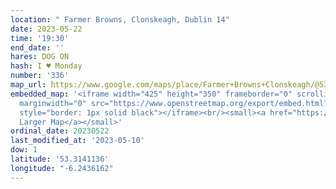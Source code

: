 ```yaml
---
location: " Farmer Browns, Clonskeagh, Dublin 14"
date: 2023-05-22
time: '19:30'
end_date: ''
hares: DOG ON
hash: I ♥ Monday
number: '336'
map_url: https://www.google.com/maps/place/Farmer+Browns+Clonskeagh/@53.3141136,-6.2436162,17z/data=!3m1!4b1!4m6!3m5!1s0x48670fdcc06edf93:0x2ee02d25b5aa3d81!8m2!3d53.3141137!4d-6.2387507!16s%2Fg%2F11bbrp9k2f
embedded_map: '<iframe width="425" height="350" frameborder="0" scrolling="no" marginheight="0"
  marginwidth="0" src="https://www.openstreetmap.org/export/embed.html?bbox=-6.243136525154114%2C53.31248039513845%2C-6.236532926559449%2C53.315233379167964&amp;layer=mapnik"
  style="border: 1px solid black"></iframe><br/><small><a href="https://www.openstreetmap.org/#map=18/53.31386/-6.23983">View
  Larger Map</a></small>'
ordinal_date: 20230522
last_modified_at: '2023-05-10'
dow: 1
latitude: '53.3141136'
longitude: "-6.2436162"
---
```


